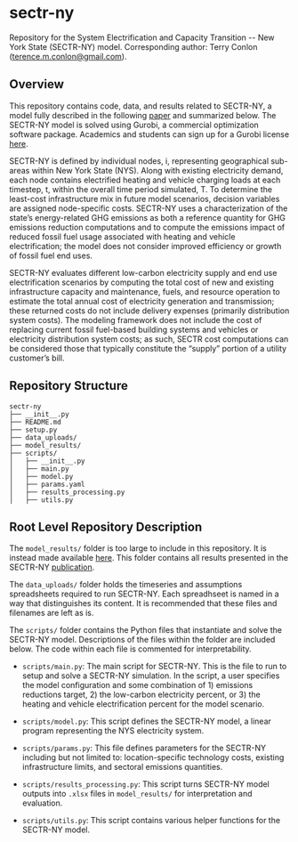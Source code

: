 # sectr-ny

Repository for the System Electrification and Capacity Transition -- New York State (SECTR-NY) model.
Corresponding author: Terry Conlon (terence.m.conlon@gmail.com). 

## Overview

This repository contains code, data, and results related to SECTR-NY, a model fully described in the following [paper](https://arxiv.org/abs/2203.11263) and summarized below. The SECTR-NY model is solved using Gurobi, a commercial optimization software package. Academics and students can sign up for a Gurobi license [here](https://www.gurobi.com/academia/academic-program-and-licenses/).

SECTR-NY is defined by individual nodes, i, representing geographical sub-areas within New York State (NYS). Along with existing electricity demand, each node contains electrified heating  and vehicle charging loads at each timestep, t, within the overall time period simulated, T. To determine the least-cost infrastructure mix in future model scenarios, decision variables are assigned node-specific costs. SECTR-NY uses a characterization of the state’s energy-related GHG emissions as both a reference quantity for GHG emissions reduction computations and to compute the emissions impact of reduced fossil fuel usage associated with heating and vehicle electrification; the model does not consider improved efficiency or growth of fossil fuel end uses.

SECTR-NY evaluates different low-carbon electricity supply and end use electrification scenarios by computing the total cost of new and existing infrastructure capacity and maintenance, fuels, and resource operation to estimate the total annual cost of electricity generation and transmission; these returned costs do not include delivery expenses (primarily distribution system costs). The modeling framework does not include the cost of replacing current fossil fuel-based building systems and vehicles or electricity distribution system costs; as such, SECTR cost computations can be considered those that typically constitute the “supply” portion of a utility customer’s bill. 

## Repository Structure

```
sectr-ny
├── __init__.py
├── README.md
├── setup.py
├── data_uploads/
├── model_results/
├── scripts/
│   ├── __init__.py
│   ├── main.py
│   ├── model.py
│   ├── params.yaml
│   ├── results_processing.py
│   ├── utils.py
```
## Root Level Repository Description

The `model_results/` folder is too large to include in this repository. It is instead made available [here](). This folder contains all results presented in the SECTR-NY [publication](https://arxiv.org/abs/2203.11263).

The `data_uploads/` folder holds the timeseries and assumptions spreadsheets required to run SECTR-NY. Each spreadhseet is named in a way that distinguishes its content. It is recommended that these files and filenames are left as is. 

The `scripts/` folder contains the Python files that instantiate and solve the SECTR-NY model. Descriptions of the files within the folder are included below. The code within each file is commented for interpretability. 


* `scripts/main.py`: The main script for SECTR-NY. This is the file to run to setup and solve a SECTR-NY simulation. In the script, a user specifies the model configuration and some combination of  1) emissions reductions target, 2) the low-carbon electricity percent, or 3) the heating and vehicle electrification percent for the model scenario. 

* `scripts/model.py`: This script defines the SECTR-NY model, a linear program representing the NYS electricity system. 

* `scripts/params.py`: This file defines parameters for the SECTR-NY including but not limited to: location-specific technology costs, existing infrastructure limits, and sectoral emissions quantities. 

* `scripts/results_processing.py`: This script turns SECTR-NY model outputs into `.xlsx` files in `model_results/` for interpretation and evaluation.

* `scripts/utils.py`: This script contains various helper functions for the SECTR-NY model. 

